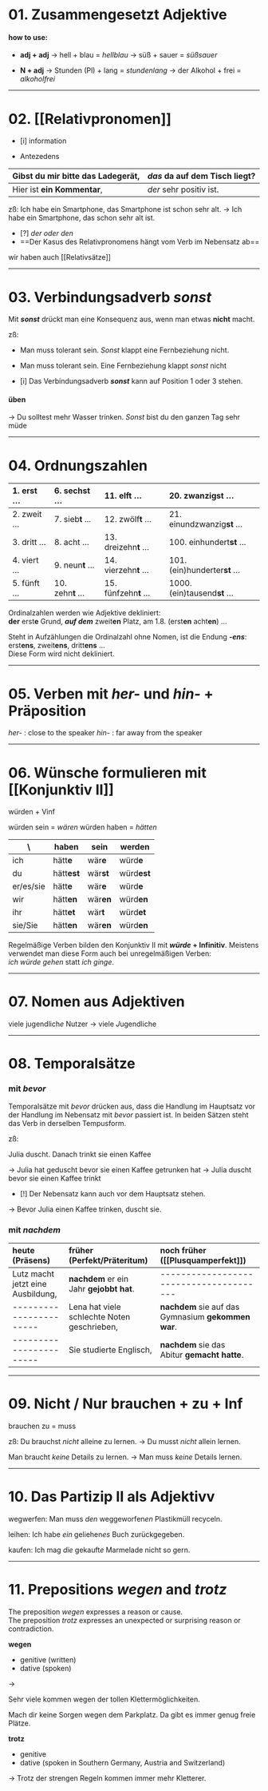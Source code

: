 
# 01. Zusammengesetzt Adjektive
#### how to use: 
- **adj + adj**
-> hell + blau = *hellblau*
-> süß + sauer =  *süßsauer*

- **N + adj**
-> Stunden (Pl) + lang = *stundenlang*
-> der Alkohol + frei = *alkoholfrei*

---
# 02. [[Relativpronomen]]
- [i] information

- Antezedens

| Gibst du mir bitte **das Ladegerät**, | *das* da auf dem Tisch liegt? |
|:------------------------------------- |:----------------------------- |
| Hier ist **ein Kommentar**,           | *der* sehr positiv ist.       |

zß: Ich habe ein Smartphone, das Smartphone ist schon sehr alt.
-> Ich habe ein Smartphone, das schon sehr alt ist.


 - [?] *der oder den*
 - ==Der Kasus des Relativpronomens hängt vom Verb im Nebensatz ab==


wir haben auch [[Relativsätze]] 

---
# 03. Verbindungsadverb *sonst*

Mit **_sonst_** drückt man eine Konsequenz aus, wenn man etwas **nicht** macht.

zß:
- Man muss tolerant sein. *Sonst* klappt eine Fernbeziehung nicht.
- Man muss tolerant sein. Eine Fernbeziehung klappt *sonst* nicht


- [i] Das Verbindungsadverb **_sonst_** kann auf Position 1 oder 3 stehen.
#### üben
-> Du solltest mehr Wasser trinken. *Sonst* bist du den ganzen Tag sehr müde


---
# 04. Ordnungszahlen

| 1. erst …  | 6. sechst …      | 11. elf**t** …      | 20. zwanzig**st** …         |
|:---------- |:---------------- |:------------------- |:--------------------------- |
| 2. zweit … | 7. sieb**t** ... | 12. zwölf**t** …    | 21. einundzwanzig**st** …   |
| 3. dritt … | 8. acht …        | 13. dreizehn**t** … | 100. einhundert**st** …     |
| 4. viert … | 9. neun**t** …   | 14. vierzehn**t** … | 101. (ein)hunderter**st** … |
| 5. fünft … | 10. zehn**t** …  | 15. fünfzehn**t** … | 1000. (ein)tausend**st** …  |
Ordinalzahlen werden wie Adjektive dekliniert:  
**der** erst**e** Grund, **_auf dem_** zweit**en** Platz, am 1.8. (erst**en** acht**en**) …
  
Steht in Aufzählungen die Ordinalzahl ohne Nomen, ist die Endung **_-ens_**:  
erst**ens**, zweit**ens**, dritt**ens** …  
Diese Form wird nicht dekliniert.

---
# 05. Verben mit _her-_ und _hin-_ + Präposition


*her-* : close to the speaker
*hin-* : far away from the speaker


---
# 06. Wünsche formulieren mit [[Konjunktiv II]]

würden + Vinf

würden sein = *wären*
würden haben = *hätten*


| \         | **haben**   | **sein**  | **werden**  |
| --------- | ----------- | --------- | ----------- |
| ich       | hätt**e**   | wär**e**  | würd**e**   |
| du        | hätt**est** | wär**st** | würd**est** |
| er/es/sie | hätt**e**   | wär**e**  | würd**e**   |
| wir       | hätt**en**  | wär**en** | würd**en**  |
| ihr       | hätt**et**  | wär**t**  | würd**et**  |
| sie/Sie   | hätt**en**  | wär**en** | würd**en**  |

Regelmäßige Verben bilden den Konjunktiv II mit **_würde_ + Infinitiv**. Meistens verwendet man diese Form auch bei unregelmäßigen Verben:  
_ich würde gehen_ statt _ich ginge_.

---
# 07. Nomen aus Adjektiven

viele jugendlich*e* Nutzer -> viele *J*ugendliche


---

# 08. Temporalsätze
### mit _bevor_

Temporalsätze mit _bevor_ drücken aus, dass die Handlung im Hauptsatz vor der Handlung im Nebensatz mit _bevor_ passiert ist. In beiden Sätzen steht das Verb in derselben Tempusform.


zß:

Julia duscht. Danach trinkt sie einen Kaffee

-> Julia hat geduscht bevor sie einen Kaffee getrunken hat
-> Julia duscht bevor sie einen Kaffee trinkt

- [!] Der Nebensatz kann auch vor dem Hauptsatz stehen.

-> Bevor Julia einen Kaffee trinken, duscht sie.


### mit _nachdem_

| heute  <br>(Präsens)              | früher  <br>(Perfekt/Präteritum)            | noch früher  <br>([[Plusquamperfekt]])              |
|:--------------------------------- |:------------------------------------------- |:--------------------------------------------------- |
| Lutz macht jetzt eine Ausbildung, | **nachdem** er ein Jahr **gejobbt hat**.    | ---------------------------------------             |
| -----------------------           | Lena hat viele schlechte Noten geschrieben, | **nachdem** sie auf das Gymnasium **gekommen war**. |
| -----------------------           | Sie studierte Englisch,                     | **nachdem** sie das Abitur **gemacht hatte**.       |

---

# 09. Nicht / Nur brauchen + zu + Inf

brauchen zu = muss


zß: 
Du brauchst _nicht_ alleine zu lernen. 
-> Du musst _nicht_ allein lernen.

Man braucht _keine_ Details zu lernen.
-> Man muss _keine_ Details lernen.


---
# 10. Das Partizip II als Adjektivv


wegwerfen: Man muss _den_ weggeworfen*en*  Plastikmüll recyceln.

leihen: Ich habe *ein* geliehen*es* Buch zurückgegeben.

kaufen: Ich mag _die_ gekauft*e* Marmelade nicht so gern.


---
# 11. Prepositions _wegen_ and _trotz_

The preposition _wegen_ expresses a reason or cause.  
The preposition _trotz_ expresses an unexpected or surprising reason or contradiction.


**wegen**  
+ genitive (written)  
+ dative (spoken)

-> 

Sehr viele kommen wegen der tollen Klettermöglichkeiten. 

Mach dir keine Sorgen wegen dem Parkplatz. Da gibt es immer genug freie Plätze.

**trotz**  
+ genitive  
+ dative (spoken in Southern Germany, Austria and Switzerland)

-> Trotz der strengen Regeln kommen immer mehr Kletterer.